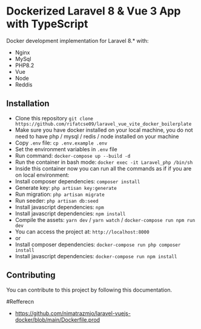 # Dockerized Laravel 8 & Vue 3 App with TypeScript

Docker development implementation for Laravel 8.\* with:

- Nginx
- MySql
- PHP8.2
- Vue
- Node
- Reddis

## Installation

- Clone this repository `git clone https://github.com/rifatcse09/laravel_vue_vite_docker_boilerplate`
- Make sure you have docker installed on your local machine, you do not need to have php / mysql / redis / node installed on your machine
- Copy `.env` file: `cp .env.example .env`
- Set the environment variables in `.env` file
- Run command: `docker-compose up --build -d`
-  Run the container in bash mode: `docker exec -it Laravel_php /bin/sh`
- Inside this container now you can run all the commands as if if you are on local environment:
- Install composer dependencies: `composer install`
- Generate key: `php artisan key:generate`
- Run migration: `php artisan migrate`
- Run seeder: `php artisan db:seed`
- Install javascript dependencies: `npm`
- Install javascript dependencies: `npm install`
- Compile the assets: `yarn dev` / `yarn watch`  / `docker-compose run npm run dev`
- You can access the project at: `http://localhost:8000`
- or
- Install composer dependencies: `docker-compose run php composer install`
- Install javascript dependencies: `docker-compose run npm install`


## Contributing

You can contribute to this project by following this documentation.

#Refferecn
- https://github.com/nimatrazmjo/laravel-vuejs-docker/blob/main/Dockerfile.prod